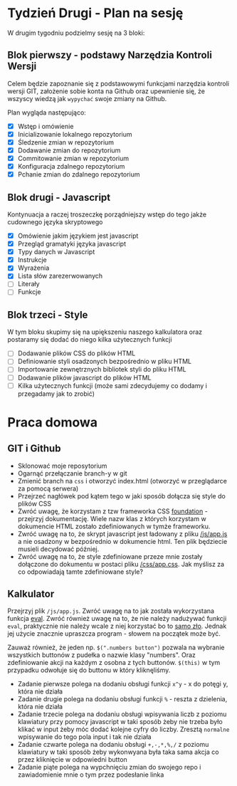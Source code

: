 # Tydzień Drugi - Plan na sesję

W drugim tygodniu podzielmy sesję na 3 bloki:

## Blok pierwszy - podstawy Narzędzia Kontroli Wersji
Celem będzie zapoznanie się z podstawowymi funkcjami narzędzia kontroli wersji GIT, założenie sobie konta na Github oraz upewnienie się, że wszyscy wiedzą jak `wypychać` swoje zmiany na Github.

Plan wygląda następująco:
* [x] Wstęp i omówienie
* [x] Inicializowanie lokalnego repozytorium
* [x] Śledzenie zmian w repozytorium
* [x] Dodawanie zmian do repozytorium
* [x] Commitowanie zmian w repozytorium
* [x] Konfiguracja zdalnego repozytorium
* [x] Pchanie zmian do zdalnego repozytorium

## Blok drugi - Javascript
Kontynuacja a raczej troszeczkę porządniejszy wstęp do tego jakże cudownego języka skryptowego

* [x] Omówienie jakim językiem jest javascript
* [x] Przegląd gramatyki języka javascript
* [x] Typy danych w Javascript
* [x] Instrukcje
* [x] Wyrażenia
* [x] Lista słów zarezerwowanych
* [ ] Literały
* [ ] Funkcje

## Blok trzeci - Style
W tym bloku skupimy się na upiększeniu naszego kalkulatora oraz postaramy się dodać do niego kilka użytecznych funkcji

* [ ] Dodawanie plików CSS do plików HTML
* [ ] Definiowanie styli osadzonych bezpośrednio w pliku HTML
* [ ] Importowanie zewnętrznych bibliotek styli do pliku HTML
* [ ] Dodawanie plików javascript do plików HTML
* [ ] Kilka użytecznych funkcji (może sami zdecydujemy co dodamy i przegadamy jak to zrobić)

# Praca domowa

## GIT i Github
* Sklonować moje reposytorium
* Ogarnąć przełączanie branch-y w git
* Zmienić branch na `css` i otworzyć index.html (otworzyć w przeglądarce za pomocą serwera)
* Przejrzeć nagłówek pod kątem tego w jaki sposób dołącza się style do plików CSS
* Zwróć uwagę, że korzystam z tzw frameworka CSS [foundation](http://foundation.zurb.com/) - przejrzyj dokumentację. Wiele nazw klas z których korzystam w dokumencie HTML zostało zdefiniowanych w tymże frameworku.
* Zwróć uwagę na to, że skrypt javascript jest ładowany z pliku [/js/app.js](https://github.com/RadekMolenda/manhattan/blob/css/week2/js/app.js) a nie osadzony w bezpośrednio w dokumencie html. Ten plik będziecie musieli decydować później.
* Zwróć uwagę na to, że style zdefiniowane przeze mnie zostały dołączone do dokumentu w postaci pliku [/css/app.css](https://github.com/RadekMolenda/manhattan/blob/css/week2/css/app.css). Jak myślisz za co odpowiadają tamte zdefiniowane style?

## Kalkulator
Przejrzyj plik `/js/app.js`. Zwróć uwagę na to jak została wykorzystana funkcja [eval](https://developer.mozilla.org/en-US/docs/Web/JavaScript/Reference/Global_Objects/eval). Zwróć również uwagę na to, że nie należy nadużywać funkcji `eval`, praktycznie nie należy wcale z niej korzystać bo to [samo zło](http://stackoverflow.com/questions/197769/when-is-javascripts-eval-not-evil). Jednak jej użycie znacznie upraszcza program - słowem na początek może być.

Zauważ również, że jeden np. `$(".numbers button")` pozwala na wybranie wszystkich buttonów z pudełka o nazwie klasy "numbers". Oraz zdefiniowanie akcji na każdym z osobna z tych buttonów. `$(this)` w tym przypadku odwołuje się do buttonu w który kliknęliśmy.

* Zadanie pierwsze polega na dodaniu obsługi funkcji `x^y` - x do potęgi y, która nie działa
* Zadanie drugie polega na dodaniu obsługi funkcji `%` - reszta z dzielenia, która nie działa
* Zadanie trzecie polega na dodaniu obsługi wpisywania liczb z poziomu klawiatury przy pomocy javascript w taki sposób żeby nie trzeba było klikać w input żeby móc dodać kolejne cyfry do liczby. Zresztą `normalne` wpisywanie do tego pola input i tak nie działa
* Zadanie czwarte polega na dodaniu obsługi `+,-,*,%,/` z poziomu klawiatury w taki sposób żeby wykonwyana była taka sama akcja co przez kliknięcie w odpowiedni button
* Zadanie piąte polega na wypchnięciu zmian do swojego repo i zawiadomienie mnie o tym przez podesłanie linka
